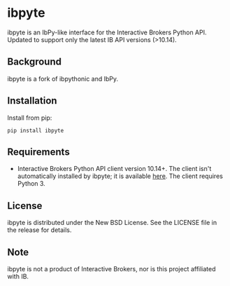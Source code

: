 # ibpyte
ibpyte is an IbPy-like interface for the Interactive Brokers Python API. Updated to support only the latest IB API versions (>10.14).

## Background

ibpyte is a fork of ibpythonic and IbPy.

## Installation

Install from pip:

```
pip install ibpyte
```

## Requirements

* Interactive Brokers Python API client version 10.14+. The client isn't automatically installed by ibpyte; it is available [here](https://interactivebrokers.github.io). The client requires Python 3.

## License

ibpyte is distributed under the New BSD License. See the LICENSE file in the
release for details.

## Note

ibpyte is not a product of Interactive Brokers, nor is this project affiliated
with IB.
